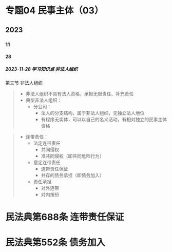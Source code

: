 # 专题04 民事主体（03）

## 2023

### 11

#### 28

##### 2023-11-28 学习知识点 非法人组织

第三节 非法人组织

> - 非法人组织不具有法人资格，承担无限责任、补充责任
> - 典型非法人组织：
>   - 分公司：
>     - 法人的分支结构，属于非法人组织，无独立法人地位
>     - 有程序无实体，可以以自己的名义活动，有相对独立的民事主体资格

> - 连带责任：
>   - 法定连带责任
>     - 共同侵权
>     - 准共同侵权（即共同危险行为）
>   - 意定连带责任
>     - 连带责任保证
>     - 并存的债务承担（即债务加入）
>   - 责任承担
>     - 对外连带
>     - 对内按份

# 民法典第688条 连带责任保证

# 民法典第552条 债务加入

